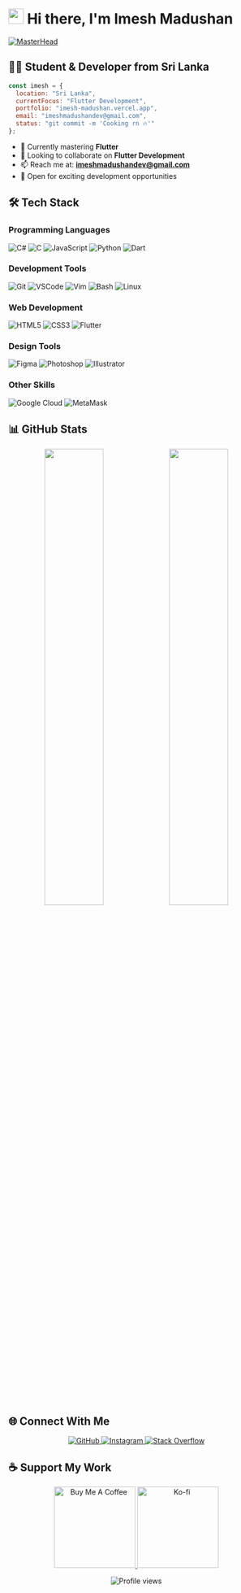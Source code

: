 # <img src="https://media.giphy.com/media/hvRJCLFzcasrR4ia7z/giphy.gif" width="30px"> Hi there, I'm Imesh Madushan

[![MasterHead](https://gifdb.com/images/high/pixel-art-animated-toyoi-yuuta-yl28fl6e0r6ozvvk.gif)](https://imesh-madushan.vercel.app/)

## 👨‍💻 Student & Developer from Sri Lanka

```javascript
const imesh = {
  location: "Sri Lanka",
  currentFocus: "Flutter Development",
  portfolio: "imesh-madushan.vercel.app",
  email: "imeshmadushandev@gmail.com",
  status: "git commit -m 'Cooking rn 🔥'"
};
```

- 🌱 Currently mastering **Flutter**
- 👯 Looking to collaborate on **Flutter Development**
- 📫 Reach me at: **imeshmadushandev@gmail.com**
- 🔎 Open for exciting development opportunities

## 🛠️ Tech Stack

### Programming Languages
![C#](https://img.shields.io/badge/C%23-%23239120.svg?style=for-the-badge&logo=c-sharp&logoColor=white)
![C](https://img.shields.io/badge/C-%2300599C.svg?style=for-the-badge&logo=c&logoColor=white)
![JavaScript](https://img.shields.io/badge/JavaScript-%23F7DF1E.svg?style=for-the-badge&logo=javascript&logoColor=black)
![Python](https://img.shields.io/badge/Python-%233776AB.svg?style=for-the-badge&logo=python&logoColor=white)
![Dart](https://img.shields.io/badge/Dart-%230175C2.svg?style=for-the-badge&logo=dart&logoColor=white)

### Development Tools
![Git](https://img.shields.io/badge/Git-%23F05032.svg?style=for-the-badge&logo=git&logoColor=white)
![VSCode](https://img.shields.io/badge/VSCode-%23007ACC.svg?style=for-the-badge&logo=visual-studio-code&logoColor=white)
![Vim](https://img.shields.io/badge/Vim-%2311AB00.svg?style=for-the-badge&logo=vim&logoColor=white)
![Bash](https://img.shields.io/badge/Bash-%234EAA25.svg?style=for-the-badge&logo=gnu-bash&logoColor=white)
![Linux](https://img.shields.io/badge/Linux-%23FCC624.svg?style=for-the-badge&logo=linux&logoColor=black)

### Web Development
![HTML5](https://img.shields.io/badge/HTML5-%23E34F26.svg?style=for-the-badge&logo=html5&logoColor=white)
![CSS3](https://img.shields.io/badge/CSS3-%231572B6.svg?style=for-the-badge&logo=css3&logoColor=white)
![Flutter](https://img.shields.io/badge/Flutter-%2302569B.svg?style=for-the-badge&logo=flutter&logoColor=white)

### Design Tools
![Figma](https://img.shields.io/badge/Figma-%23F24E1E.svg?style=for-the-badge&logo=figma&logoColor=white)
![Photoshop](https://img.shields.io/badge/Photoshop-%2331A8FF.svg?style=for-the-badge&logo=adobe-photoshop&logoColor=white)
![Illustrator](https://img.shields.io/badge/Illustrator-%23FF9A00.svg?style=for-the-badge&logo=adobe-illustrator&logoColor=white)

### Other Skills
![Google Cloud](https://img.shields.io/badge/Google_Cloud-%234285F4.svg?style=for-the-badge&logo=google-cloud&logoColor=white)
![MetaMask](https://img.shields.io/badge/MetaMask-%23F6851B.svg?style=for-the-badge&logo=metamask&logoColor=white)

## 📊 GitHub Stats

<p align="center">
  <img width="48%" src="https://github-readme-stats.vercel.app/api?username=Imesh-Madushan-Dev&show_icons=true&count_private=true&title_color=0891b2&text_color=ffffff&icon_color=0891b2&bg_color=1c1917&hide_border=true" />
  <img width="48%" src="https://github-readme-streak-stats.herokuapp.com/?user=Imesh-Madushan-Dev&stroke=ffffff&background=1c1917&ring=0891b2&fire=0891b2&currStreakNum=ffffff&currStreakLabel=0891b2&sideNums=ffffff&sideLabels=ffffff&dates=ffffff&hide_border=true" />
</p>

## 🌐 Connect With Me

<p align="center">
  <a href="https://github.com/Imesh-Madushan-Dev">
    <img src="https://img.shields.io/badge/GitHub-%23181717.svg?style=for-the-badge&logo=github&logoColor=white" alt="GitHub"/>
  </a>
  <a href="http://www.instagram.com/___imesh____">
    <img src="https://img.shields.io/badge/Instagram-%23E4405F.svg?style=for-the-badge&logo=instagram&logoColor=white" alt="Instagram"/>
  </a>
  <a href="https://stackoverflow.com/users/imesh-madushan-dev">
    <img src="https://img.shields.io/badge/Stack_Overflow-%23FE7A16.svg?style=for-the-badge&logo=stack-overflow&logoColor=white" alt="Stack Overflow"/>
  </a>
</p>

## ☕ Support My Work

<p align="center">
  <a href="https://www.buymeacoffee.com/imesh-madushan-dev">
    <img src="https://cdn.buymeacoffee.com/buttons/v2/default-yellow.png" width="160" alt="Buy Me A Coffee"/>
  </a>
  <a href="https://www.ko-fi.com/imesh-madushan-dev">
    <img src="https://storage.ko-fi.com/cdn/kofi2.png?v=3" width="160" alt="Ko-fi"/>
  </a>
</p>

<p align="center">
  <img src="https://komarev.com/ghpvc/?username=Imesh-Madushan-Dev&color=0891b2&style=flat-square" alt="Profile views"/>
</p>

